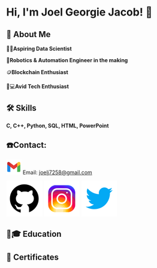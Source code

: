 
# Hi, I'm Joel Georgie Jacob! 👋


## 🚀 About Me
👨‍💻**Aspiring Data Scientist**

🤖**Robotics & Automation Engineer in the making**

🪙**Blockchain Enthusiast** 

📱💻**Avid Tech Enthusiast**



## 🛠 Skills
**C, C++, Python, SQL, HTML, PowerPoint** 

## ☎️Contact:
   ![Email](/images/icons8-gmail.svg) Email: <joelj7258@gmail.com>
   
   [![Github](/images/icons8-github.svg)](https://github.com/jj7258)
   [![Instagram](/images/icons8-instagram.svg)](https://www.instagram.com/joelj7258)
   [![Twitter](/images/icons8-twitter.svg)](https://twitter.com/Joelj7258?t=HLq7vAP_LzGPfu7dEHritA&s=08)

## 🏫🎓 Education 

## 📜 Certificates

